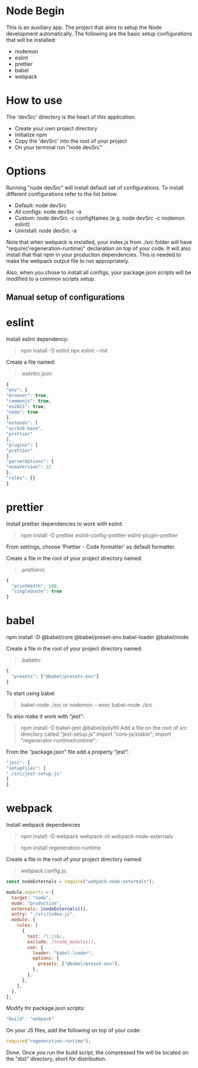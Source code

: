 # Node Begin

This is an auxiliary app. The project that aims to setup the Node development automatically. The following are the basic setup configurations that will be installed:

- nodemon
- eslint
- prettier
- babel
- webpack

# How to use

The 'devSrc' directory is the heart of this application.

- Create your own project directory
- Initialize npm
- Copy the 'devSrc' into the root of your project
- On your terminal run "node devSrc"

# Options

Running "node devSrc" will install default set of configurations. To install different configurations refer to the list below:

- Default: node devSrc
- All configs: node devSrc -a
- Custom: node devSrc -c configNames (e.g. node devSrc -c nodemon eslint)
- Uninstall: node devSrc -a

Note that when webpack is installed, your index.js from ./src folder will have "require('regeneration-runtime)" declaration on top of your code. It will also install that that npm in your production dependencies. This is needed to make the webpack output file to run appropriately.

Also, when you chose to install all configs, your package.json scripts will be modified to a common scripts setup.

## Manual setup of configurations

# eslint

Install eslint dependency:

> npm install -D eslint
> npx eslint --init

Create a file named:

> .eslintrc.json

```javascript
{
"env": {
"browser": true,
"commonjs": true,
"es2021": true,
"node": true
},
"extends": [
"airbnb-base",
"prettier"
],
"plugins": [
"prettier"
],
"parserOptions": {
"ecmaVersion": 12
},
"rules": {}
}
```

# prettier

Install prettier dependencies to work with eslint:

> npm install -D prettier eslint-config-prettier eslint-plugin-prettier

From settings, choose ‘Prettier - Code formatter’ as default formatter.

Create a file in the root of your project directory named:

> .prettierrc

```javascript
{
  "printWidth": 100,
  "singleQuote": true
}
```

# babel

npm install -D @babel/core @babel/preset-env babel-loader @babel/node

Create a file in the root of your project directory named:

> .babelrc

```javascript
{
  "presets": ["@babel/presets-env"]
}
```

To start using babel

> babel-node ./src
> or
> nodemon --exec babel-node ./src

To also make it work with “jest”:

> npm install -D babel-jest @babel/polyfill
> Add a file on the root of src directory called “jest-setup.js”
> import "core-js/stable";
> import "regenerator-runtime/runtime";

From the “package.json” file add a property “jest”:

```javascript
"jest": {
"setupFiles": [
"./src/jest-setup.js"
]
}
```

# webpack

Install webpack dependencies

> npm install -D webpack webpack-cli webpack-node-externals

> npm install regeneration-runtime

Create a file in the root of your project directory named:

> webpack.config.js:

```javascript
const nodeExternals = require("webpack-node-externals");

module.exports = {
  target: "node",
  mode: "production",
  externals: [nodeExternals()],
  entry: "./src/index.js",
  module: {
    rules: [
      {
        test: /\.js$/,
        exclude: /(node_modules)/,
        use: {
          loader: "babel-loader",
          options: {
            presets: ["@babel/preset-env"],
          },
        },
      },
    ],
  },
};
```

Modify thr package.json scripts:

```javascript
"build": "webpack"
```

On your JS files, add the following on top of your code:

```javascript
require("regeneration-runtime");
```

Done. Once you run the build script, the compressed file will be located on the "dist" directory, short for distribution.
